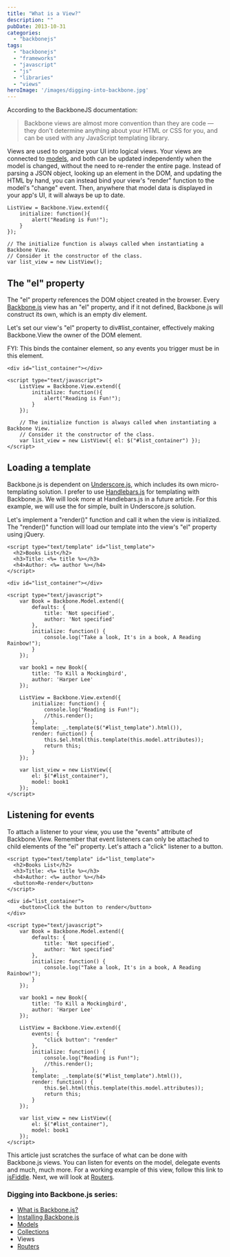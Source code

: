 ```yaml
---
title: "What is a View?"
description: ""
pubDate: 2013-10-31
categories: 
  - "backbonejs"
tags: 
  - "backbonejs"
  - "frameworks"
  - "javascript"
  - "js"
  - "libraries"
  - "views"
heroImage: '/images/digging-into-backbone.jpg'
---
```


According to the BackboneJS documentation:

> Backbone views are almost more convention than they are code —they don't determine anything about your HTML or CSS for you, and can be used with any JavaScript templating library.

Views are used to organize your UI into logical views. Your views are connected to [models](http://www.pauljeter.net/web-development/javascript/backbonejs/what-is-a-backbonejs-model/ "What is a Model?"), and both can be updated independently when the model is changed, without the need to re-render the entire page. Instead of parsing a JSON object, looking up an element in the DOM, and updating the HTML by hand, you can instead bind your view's "render" function to the model's "change" event. Then, anywhere that model data is displayed in your app's UI, it will always be up to date.

```
ListView = Backbone.View.extend({
    initialize: function(){
        alert("Reading is Fun!");
    }
});

// The initialize function is always called when instantiating a Backbone View.
// Consider it the constructor of the class.
var list_view = new ListView();
```

## The "el" property

The "el" property references the DOM object created in the browser. Every [Backbone.js](http://backbonejs.org "BackboneJS") view has an "el" property, and if it not defined, Backbone.js will construct its own, which is an empty div element.

Let's set our view's "el" property to div#list\_container, effectively making Backbone.View the owner of the DOM element.

FYI: This binds the container element, so any events you trigger must be in this element.

```
<div id="list_container"></div>

<script type="text/javascript">
    ListView = Backbone.View.extend({
        initialize: function(){
            alert("Reading is Fun!");
        }
    });

    // The initialize function is always called when instantiating a Backbone View.
    // Consider it the constructor of the class.
    var list_view = new ListView({ el: $("#list_container") });
</script>
```

## Loading a template

Backbone.js is dependent on [Underscore.js](http://documentcloud.github.com/underscore/ "Underscore.js"), which includes its own micro-templating solution. I prefer to use [Handlebars.js](http://handlebarsjs.com/ "Handlebars.js") for templating with Backbone.js. We will look more at Handlebars.js in a future article. For this example, we will use the for simple, built in Underscore.js solution.

Let's implement a "render()" function and call it when the view is initialized. The "render()" function will load our template into the view's "el" property using jQuery.

```
<script type="text/template" id="list_template">
  <h2>Books List</h2>
  <h3>Title: <%= title %></h3>
  <h4>Author: <%= author %></h4>
</script>

<div id="list_container"></div>

<script type="text/javascript">
    var Book = Backbone.Model.extend({
        defaults: {
            title: 'Not specified',
            author: 'Not specified'
        },
        initialize: function() {
            console.log("Take a look, It's in a book, A Reading Rainbow!");
        }
    });

    var book1 = new Book({
        title: 'To Kill a Mockingbird',
        author: 'Harper Lee'
    });

    ListView = Backbone.View.extend({
        initialize: function() {
            console.log("Reading is Fun!");
            //this.render();
        },
        template: _.template($("#list_template").html()),
        render: function() {
            this.$el.html(this.template(this.model.attributes));
            return this;
        }
    });

    var list_view = new ListView({
        el: $("#list_container"),
        model: book1
    });
</script>
```

## Listening for events

To attach a listener to your view, you use the "events" attribute of Backbone.View. Remember that event listeners can only be attached to child elements of the "el" property. Let's attach a "click" listener to a button.

```
<script type="text/template" id="list_template">
  <h2>Books List</h2>
  <h3>Title: <%= title %></h3>
  <h4>Author: <%= author %></h4>
  <button>Re-render</button>
</script>

<div id="list_container">
    <button>Click the button to render</button>
</div>

<script type="text/javascript">
    var Book = Backbone.Model.extend({
        defaults: {
            title: 'Not specified',
            author: 'Not specified'
        },
        initialize: function() {
            console.log("Take a look, It's in a book, A Reading Rainbow!");
        }
    });

    var book1 = new Book({
        title: 'To Kill a Mockingbird',
        author: 'Harper Lee'
    });

    ListView = Backbone.View.extend({
        events: {
            "click button": "render"
        },
        initialize: function() {
            console.log("Reading is Fun!");
            //this.render();
        },
        template: _.template($("#list_template").html()),
        render: function() {
            this.$el.html(this.template(this.model.attributes));
            return this;
        }
    });

    var list_view = new ListView({
        el: $("#list_container"),
        model: book1
    });
</script>
```

This article just scratches the surface of what can be done with Backbone.js views. You can listen for events on the model, delegate events and much, much more. For a working example of this view, follow this link to [jsFiddle](http://jsfiddle.net/pauljeter/58zmx4zf/2/ "Backbone.js View on jsFiddle"). Next, we will look at [Routers](http://www.pauljeter.net/web-development/javascript/backbonejs/what-is-a-router/ "What is a Router?").

### Digging into Backbone.js series:

- [What is Backbone.js?](http://www.pauljeter.net/web-development/javascript/backbonejs/what-is-backbonejs/ "What is BackboneJS?")
- [Installing Backbone.js](http://www.pauljeter.net/web-development/javascript/backbonejs/installing-backbonejs/ "Installing BackboneJS")
- [Models](http://www.pauljeter.net/web-development/javascript/backbonejs/what-is-a-backbonejs-model/ "What is a Model?")
- [Collections](http://www.pauljeter.net/web-development/javascript/backbonejs/what-is-a-backbonejs-collection/ "What is a Collection?")
- Views
- [Routers](http://www.pauljeter.net/web-development/javascript/backbonejs/what-is-a-router/ "What is a Router?")
